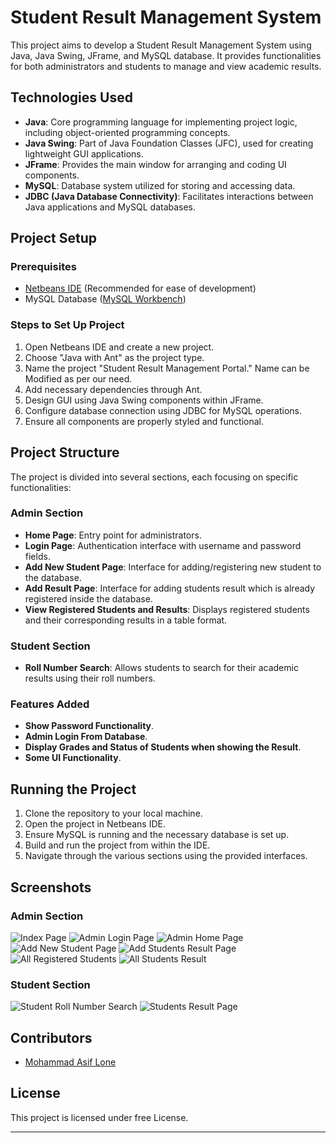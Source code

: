 # Student Result Management System

This project aims to develop a Student Result Management System using Java, Java Swing, JFrame, and MySQL database. It provides functionalities for both administrators and students to manage and view academic results.

## Technologies Used
- **Java**: Core programming language for implementing project logic, including object-oriented programming concepts.
- **Java Swing**: Part of Java Foundation Classes (JFC), used for creating lightweight GUI applications.
- **JFrame**: Provides the main window for arranging and coding UI components.
- **MySQL**: Database system utilized for storing and accessing data.
- **JDBC (Java Database Connectivity)**: Facilitates interactions between Java applications and MySQL databases.

## Project Setup

### Prerequisites
- [Netbeans IDE](https://netbeans.apache.org/download/index.html) (Recommended for ease of development)
- MySQL Database ([MySQL Workbench](https://dev.mysql.com/downloads/windows/installer/8.0.html))

### Steps to Set Up Project
1. Open Netbeans IDE and create a new project.
2. Choose "Java with Ant" as the project type.
3. Name the project "Student Result Management Portal." Name can be Modified as per our need.
4. Add necessary dependencies through Ant.
5. Design GUI using Java Swing components within JFrame.
6. Configure database connection using JDBC for MySQL operations.
7. Ensure all components are properly styled and functional.

## Project Structure

The project is divided into several sections, each focusing on specific functionalities:

### Admin Section
- **Home Page**: Entry point for administrators.
- **Login Page**: Authentication interface with username and password fields.
- **Add New Student Page**: Interface for adding/registering new student to the database.
- **Add Result Page**: Interface for adding students result which is already registered inside the database.
- **View Registered Students and Results**: Displays registered students and their corresponding results in a table format.

### Student Section
- **Roll Number Search**: Allows students to search for their academic results using their roll numbers.

### Features Added
- **Show Password Functionality**.
- **Admin Login From Database**.
- **Display Grades and Status of Students when showing the Result**.
- **Some UI Functionality**.

## Running the Project

1. Clone the repository to your local machine.
2. Open the project in Netbeans IDE.
3. Ensure MySQL is running and the necessary database is set up.
4. Build and run the project from within the IDE.
5. Navigate through the various sections using the provided interfaces.

## Screenshots

 ### Admin Section
![Index Page](images/welcomeSRMS.png)
![Admin Login Page](images/adminLogin.png)
![Admin Home Page](/images/AdminHome.png)
![Add New Student Page](/images/addNewStudent.png)
![Add Students Result Page](/images/addResult.png)
![All Registered Students](/images/reggisteredStudents.png)
![All Students Result](/images/allStudentsResult.png)

### Student Section
![Student Roll Number Search](/images/searchStudent.png)
![Students Result Page](/images/StudentResult.png)


## Contributors

- [Mohammad Asif Lone](https://github.com/loneasif88)

## License

This project is licensed under free License.

---


